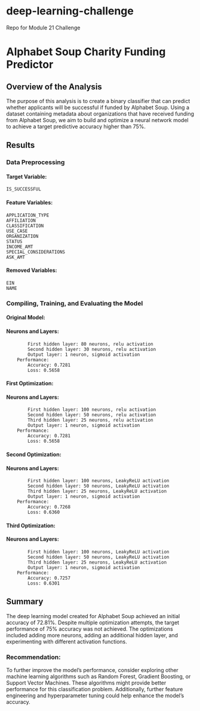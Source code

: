 # deep-learning-challenge
Repo for Module 21 Challenge

# Alphabet Soup Charity Funding Predictor
## Overview of the Analysis
The purpose of this analysis is to create a binary classifier that can predict whether applicants will be successful if funded by Alphabet Soup. Using a dataset containing metadata about organizations that have received funding from Alphabet Soup, we aim to build and optimize a neural network model to achieve a target predictive accuracy higher than 75%.

## Results
### Data Preprocessing
#### Target Variable:
    IS_SUCCESSFUL
#### Feature Variables:
    APPLICATION_TYPE
    AFFILIATION
    CLASSIFICATION
    USE_CASE
    ORGANIZATION
    STATUS
    INCOME_AMT
    SPECIAL_CONSIDERATIONS
    ASK_AMT
#### Removed Variables:
    EIN
    NAME
### Compiling, Training, and Evaluating the Model
#### Original Model:
####    Neurons and Layers:
            First hidden layer: 80 neurons, relu activation
            Second hidden layer: 30 neurons, relu activation
            Output layer: 1 neuron, sigmoid activation
        Performance:
            Accuracy: 0.7281
            Loss: 0.5658
#### First Optimization:
####    Neurons and Layers:
            First hidden layer: 100 neurons, relu activation
            Second hidden layer: 50 neurons, relu activation
            Third hidden layer: 25 neurons, relu activation
            Output layer: 1 neuron, sigmoid activation
        Performance:
            Accuracy: 0.7281
            Loss: 0.5658
#### Second Optimization:
####    Neurons and Layers:
            First hidden layer: 100 neurons, LeakyReLU activation
            Second hidden layer: 50 neurons, LeakyReLU activation
            Third hidden layer: 25 neurons, LeakyReLU activation
            Output layer: 1 neuron, sigmoid activation
        Performance:
            Accuracy: 0.7268
            Loss: 0.6360
#### Third Optimization:
####    Neurons and Layers:
            First hidden layer: 100 neurons, LeakyReLU activation
            Second hidden layer: 50 neurons, LeakyReLU activation
            Third hidden layer: 25 neurons, LeakyReLU activation
            Output layer: 1 neuron, sigmoid activation
        Performance:
            Accuracy: 0.7257
            Loss: 0.6301
## Summary
The deep learning model created for Alphabet Soup achieved an initial accuracy of 72.81%. Despite multiple optimization attempts, the target performance of 75% accuracy was not achieved. The optimizations included adding more neurons, adding an additional hidden layer, and experimenting with different activation functions.

### Recommendation: 
To further improve the model’s performance, consider exploring other machine learning algorithms such as Random Forest, Gradient Boosting, or Support Vector Machines. These algorithms might provide better performance for this classification problem. Additionally, further feature engineering and hyperparameter tuning could help enhance the model’s accuracy.
